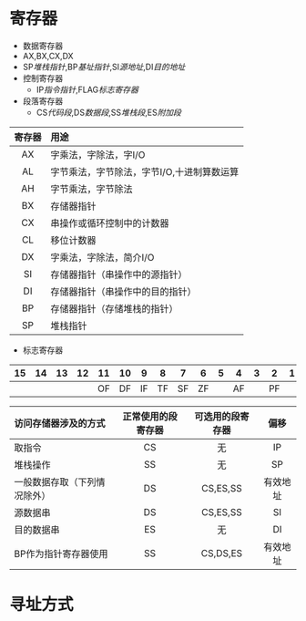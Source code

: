 # 寄存器
  - 数据寄存器
   - AX,BX,CX,DX
   - SP*堆栈指针*,BP*基址指针*,SI*源地址*,DI*目的地址*
  - 控制寄存器
    - IP*指令指针*,FLAG*标志寄存器*
  - 段落寄存器
    - CS*代码段*,DS*数据段*,SS*堆栈段*,ES*附加段*

|寄存器|用途|
|:-:|:-|
|AX|字乘法，字除法，字I/O|
|AL|字节乘法，字节除法，字节I/O,十进制算数运算   |
|AH   |字节乘法，字节除法   |
|BX   |存储器指针   |
|CX   |串操作或循环控制中的计数器   |
|CL   |移位计数器   |
|DX   |字乘法，字除法，简介I/O   |
|SI   |存储器指针（串操作中的源指针）   |
|DI   |存储器指针（串操作中的目的指针）   |
|BP   |存储器指针（存储堆栈的指针）   |
|SP   |堆栈指针   |

  - 标志寄存器

|15|14|13|12|11|10|9|8|7|6|5|4|3|2|1|0|
|:-|:-:|:-:|:-:|:-:|:-:|:-:|:-:|:-:|:-:|:-:|:-:|:-:|:-:|:-:|:-:|
|  |  |  |  |OF|DF|IF|TF|SF|ZF||AF||PF||CF|

|访问存储器涉及的方式|正常使用的段寄存器|可选用的段寄存器|偏移|
|:-|:-:|:-:|:-:|
|  取指令 |CS   |无   |IP   |
|堆栈操作   |SS   |无   |SP   |
| 一般数据存取（下列情况除外）  |DS   |CS,ES,SS   |有效地址   |
|源数据串   |DS   |CS,ES,SS   |SI   |
|目的数据串    |ES   |无   |DI   |
|BP作为指针寄存器使用   |SS   |CS,DS,ES   |有效地址   |

# 寻址方式
